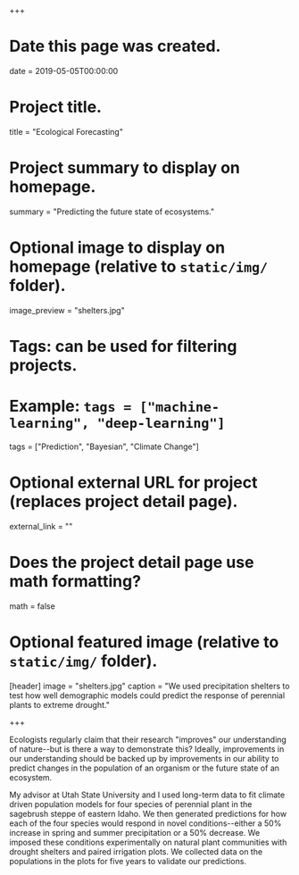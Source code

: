 +++
# Date this page was created.
date = 2019-05-05T00:00:00

# Project title.
title = "Ecological Forecasting"

# Project summary to display on homepage.
summary = "Predicting the future state of ecosystems."

# Optional image to display on homepage (relative to `static/img/` folder).
image_preview = "shelters.jpg"

# Tags: can be used for filtering projects.
# Example: `tags = ["machine-learning", "deep-learning"]`
tags = ["Prediction", "Bayesian", "Climate Change"]

# Optional external URL for project (replaces project detail page).
external_link = ""

# Does the project detail page use math formatting?
math = false

# Optional featured image (relative to `static/img/` folder).
[header]
image = "shelters.jpg"
caption = "We used precipitation shelters to test how well demographic models could predict the response of perennial plants to extreme drought."

+++

Ecologists regularly claim that their research "improves" our understanding of nature--but is there a way to demonstrate this? Ideally, improvements in our understanding should be backed up by improvements in our ability to predict changes in the population of an organism or the future state of an ecosystem. 

My advisor at Utah State University and I used long-term data to fit climate driven population models for four species of perennial plant in the sagebrush steppe of eastern Idaho. We then generated predictions for how each of the four species would respond in novel conditions--either a 50% increase in spring and summer precipitation or a 50% decrease. We imposed these conditions experimentally on natural plant communities with drought shelters and paired irrigation plots. We collected data on the populations in the plots for five years to validate our predictions.  





